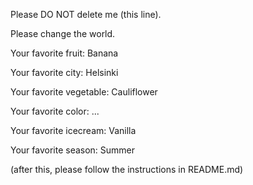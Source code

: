 Please DO NOT delete me (this line).

Please change the world.   


Your favorite fruit: Banana

Your favorite city: Helsinki

Your favorite vegetable: Cauliflower

Your favorite color: ...

Your favorite icecream: Vanilla

Your favorite season: Summer


(after this, please follow the instructions in README.md)
